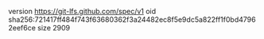 version https://git-lfs.github.com/spec/v1
oid sha256:721417ff484f743f63680362f3a24482ec8f5e9dc5a822ff1f0bd47962eef6ce
size 2909
